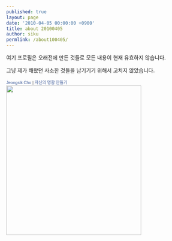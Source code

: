 ```yaml
---
published: true
layout: page
date: '2010-04-05 00:00:00 +0900'
title: about 20100405
author: siku
permlink: /about100405/
---
```

여기 프로필은 오래전에 만든 것들로 모든 내용이 현재 유효하지 않습니다.

그냥 제가 해왔던 사소한 것들을 남기기기 위해서 고치지 않았습니다.

<a style="font-family: 'lucida grande',tahoma,verdana,arial,sans-serif; font-size: 11px; font-variant: normal; font-style: normal; font-weight: normal; color: #3b5998; text-decoration: none;" title="Jeongsik Cho" href="http://ko-kr.facebook.com/j.siku.cho" target="_TOP">Jeongsik Cho</a><span style="font-family: 'lucida grande',tahoma,verdana,arial,sans-serif; font-size: 11px; line-height: 16px; font-variant: normal; font-style: normal; font-weight: normal; color: #555555; text-decoration: none;"> | </span><a style="font-family: 'lucida grande',tahoma,verdana,arial,sans-serif; font-size: 11px; font-variant: normal; font-style: normal; font-weight: normal; color: #3b5998; text-decoration: none;" title="회원님만의 명함을 만들어보세요!" href="http://ko-kr.facebook.com/facebook-widgets/" target="_TOP">자신의 명함 만들기</a>
<a title="Jeongsik Cho" href="http://ko-kr.facebook.com/j.siku.cho" target="_TOP"><img style="border: 0px;" src="http://badge.facebook.com/badge/1086833251.669.1656182454.png" width="360" height="398" /></a>

<span style="border-radius: 2px; text-indent: 20px; width: auto; padding: 0px 4px 0px 0px; text-align: center; font: bold 11px/20px 'Helvetica Neue',Helvetica,sans-serif; color: #ffffff; background: #bd081c  no-repeat scroll 3px 50% / 14px 14px; position: absolute; opacity: 1; z-index: 8675309; display: none; cursor: pointer; top: 59px; left: 50px;">저장</span>

